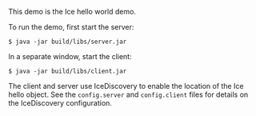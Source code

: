 This demo is the Ice hello world demo.

To run the demo, first start the server:

    $ java -jar build/libs/server.jar

In a separate window, start the client:

    $ java -jar build/libs/client.jar

The client and server use IceDiscovery to enable the location of the
Ice hello object. See the `config.server` and `config.client` files for
details on the IceDiscovery configuration.